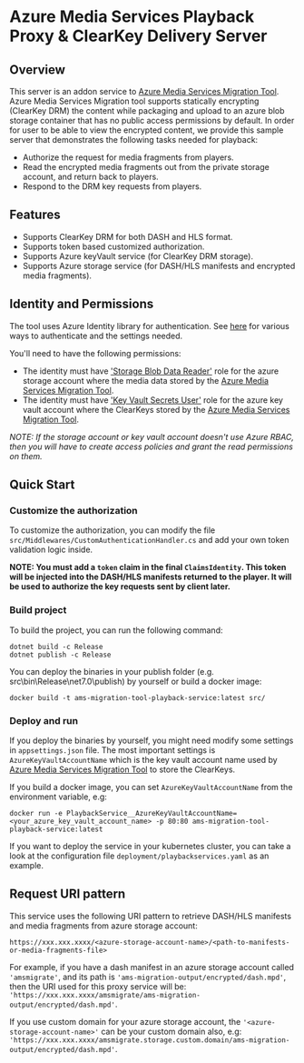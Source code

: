 Azure Media Services Playback Proxy & ClearKey Delivery Server
==

## Overview

This server is an addon service to [Azure Media Services Migration Tool](../migrationTool/README.md).  Azure Media Services Migration tool supports statically encrypting (ClearKey DRM) the content while packaging and upload to an azure blob storage container that has no public access permissions by default.  In order for user to be able to view the encrypted content, we provide this sample server that demonstrates the following tasks needed for playback:
- Authorize the request for media fragments from players.
- Read the encrypted media fragments out from the private storage account, and return back to players.
- Respond to the DRM key requests from players.

## Features

* Supports ClearKey DRM for both DASH and HLS format.
* Supports token based customized authorization.
* Supports Azure keyVault service (for ClearKey DRM storage).
* Supports Azure storage service (for DASH/HLS manifests and encrypted media fragments).

## Identity and Permissions

The tool uses Azure Identity library for authentication. See [here](https://learn.microsoft.com/en-us/dotnet/api/overview/azure/identity-readme?view=azure-dotnet) for various ways to authenticate and the settings needed.

You'll need to have the following permissions:

* The identity must have ['Storage Blob Data Reader'](https://learn.microsoft.com/en-us/azure/role-based-access-control/built-in-roles#storage-blob-data-reader) role for the azure storage account where the media data stored by the [Azure Media Services Migration Tool](https://github.com/Azure/azure-media-migration).
* The identity must have ['Key Vault Secrets User'](https://learn.microsoft.com/en-us/azure/role-based-access-control/built-in-roles#key-vault-secrets-user) role for the azure key vault account where the ClearKeys stored by the [Azure Media Services Migration Tool](https://github.com/Azure/azure-media-migration).

_NOTE: If the storage account or key vault account doesn't use Azure RBAC, then you will have to create access policies and grant the read permissions on them._

## Quick Start

### Customize the authorization

To customize the authorization, you can modify the file `src/Middlewares/CustomAuthenticationHandler.cs` and add your own token validation logic inside.

**NOTE: You must add a `token` claim in the final `ClaimsIdentity`. This token will be injected into the DASH/HLS manifests returned to the player. It will be used to authorize the key requests sent by client later.**

### Build project

To build the project, you can run the following command:

    dotnet build -c Release
    dotnet publish -c Release

You can deploy the binaries in your publish folder (e.g. src\bin\Release\net7.0\publish) by yourself or build a docker image:

    docker build -t ams-migration-tool-playback-service:latest src/

### Deploy and run

If you deploy the binaries by yourself, you might need modify some settings in `appsettings.json` file. The most important settings is `AzureKeyVaultAccountName` which is the key vault account name used by [Azure Media Services Migration Tool](https://github.com/Azure/azure-media-migration) to store the ClearKeys.

If you build a docker image, you can set `AzureKeyVaultAccountName` from the environment variable, e.g:

    docker run -e PlaybackService__AzureKeyVaultAccountName=<your_azure_key_vault_account_name> -p 80:80 ams-migration-tool-playback-service:latest

If you want to deploy the service in your kubernetes cluster, you can take a look at the configuration file `deployment/playbackservices.yaml` as an example.

## Request URI pattern

This service uses the following URI pattern to retrieve DASH/HLS manifests and media fragments from azure storage account:

    https://xxx.xxx.xxxx/<azure-storage-account-name>/<path-to-manifests-or-media-fragments-file>

For example, if you have a dash manifest in an azure storage account called `'amsmigrate'`, and its path is `'ams-migration-output/encrypted/dash.mpd'`, then the URI used for this proxy service will be: `'https://xxx.xxx.xxxx/amsmigrate/ams-migration-output/encrypted/dash.mpd'`.

If you use custom domain for your azure storage account, the `'<azure-storage-account-name>'` can be your custom domain also, e.g: `'https://xxx.xxx.xxxx/amsmigrate.storage.custom.domain/ams-migration-output/encrypted/dash.mpd'`.
